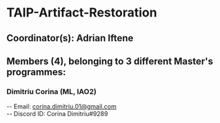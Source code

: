 # TAIP-Artifact-Restoration

## Coordinator(s): Adrian Iftene

## Members (4), belonging to 3 different Master's programmes:

### Dimitriu Corina (ML, IAO2)
-- Email: corina.dimitriu.01@gmail.com  
-- Discord ID: Corina Dimitriu#9289  
